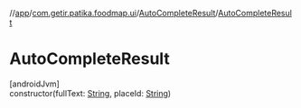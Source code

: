 //[app](../../../index.md)/[com.getir.patika.foodmap.ui](../index.md)/[AutoCompleteResult](index.md)/[AutoCompleteResult](-auto-complete-result.md)

# AutoCompleteResult

[androidJvm]\
constructor(fullText: [String](https://kotlinlang.org/api/latest/jvm/stdlib/kotlin/-string/index.html), placeId: [String](https://kotlinlang.org/api/latest/jvm/stdlib/kotlin/-string/index.html))
